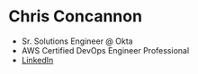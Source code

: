 # Chris Concannon

- Sr. Solutions Engineer @ Okta
- AWS Certified DevOps Engineer Professional
- [LinkedIn](https://linkedin.com/in/csconcannon)